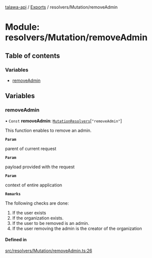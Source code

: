 [talawa-api](../README.md) / [Exports](../modules.md) / resolvers/Mutation/removeAdmin

# Module: resolvers/Mutation/removeAdmin

## Table of contents

### Variables

- [removeAdmin](resolvers_Mutation_removeAdmin.md#removeadmin)

## Variables

### removeAdmin

• `Const` **removeAdmin**: [`MutationResolvers`](types_generatedGraphQLTypes.md#mutationresolvers)[``"removeAdmin"``]

This function enables to remove an admin.

**`Param`**

parent of current request

**`Param`**

payload provided with the request

**`Param`**

context of entire application

**`Remarks`**

The following checks are done:
1. If the user exists
2. If the organization exists.
3. If the user to be removed is an admin.
4. If the user removing the admin is the creator of the organization

#### Defined in

[src/resolvers/Mutation/removeAdmin.ts:26](https://github.com/PalisadoesFoundation/talawa-api/blob/e66e731/src/resolvers/Mutation/removeAdmin.ts#L26)
